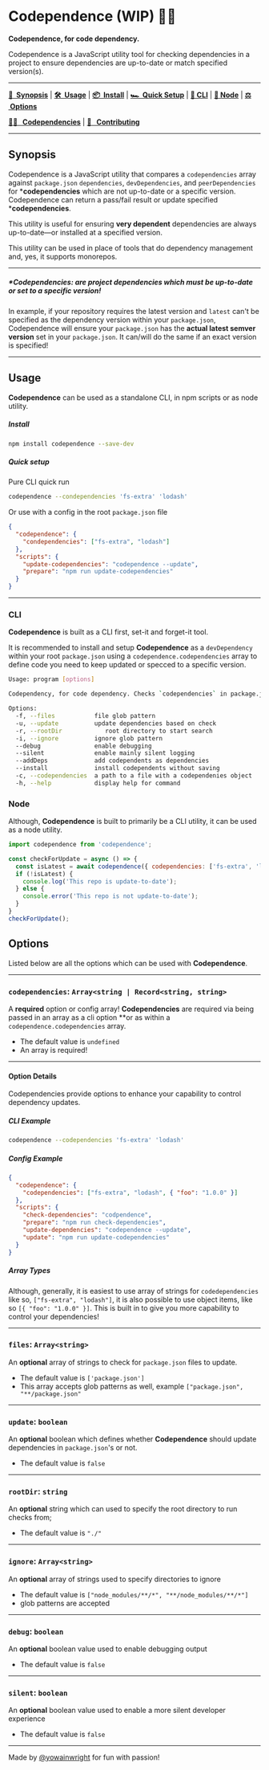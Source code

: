# Codependence (WIP) 👯‍♂️

**Codependence, for code dependency.**

Codependence is a JavaScript utility tool for checking dependencies in a project to ensure dependencies are up-to-date or match specified version(s).

---

**[💭 &nbsp;Synopsis](#synopsis)** | **[🛠 &nbsp;Usage](#usage)** | **[📦 &nbsp;Install](#install)** | **[ 🏎 &nbsp;Quick Setup](#quick-setup)** | **[🚀&nbsp;CLI](#cli)** | **[🔩&nbsp;Node](#node)** | **[⚖️ &nbsp;Options](#options)**

**[🤼‍♀️ &nbsp;&nbsp;Codependencies](#codependencies)** | **[🤝 &nbsp;&nbsp;Contributing](#contributing)**

---

## Synopsis

Codependence is a JavaScript utility that compares a `codependencies` array against `package.json` `dependencies`, `devDependencies`, and `peerDependencies` for \***codependencies** which are not up-to-date or a specific version. Codependence can return a pass/fail result or update specified \***codependencies**.

This utility is useful for ensuring **very dependent** dependencies are always up-to-date—or installed at a specified version.

This utility can be used in place of tools that do dependency management and, yes, it supports monorepos.

---

##### \*Codependencies: are project dependencies which **must be** up-to-date or set to a specific version!

In example, if your repository requires the latest version and `latest` can't be specified as the dependency version within your `package.json`, Codependence will ensure your `package.json` has the **actual latest semver version** set in your `package.json`. It can/will do the same if an exact version is specified!

---

## Usage

**Codependence** can be used as a standalone CLI, in npm scripts or as node utility.
##### Install

```sh
npm install codependence --save-dev
```

##### Quick setup

Pure CLI quick run

```sh
codependence --condependencies 'fs-extra' 'lodash'
```

Or use with a config in the root `package.json` file

```json
{
  "codependence": {
    "condependencies": ["fs-extra", "lodash"]
  },
  "scripts": {
    "update-codependencies": "codependence --update",
    "prepare": "npm run update-codependencies"
  }
}

```

---

### CLI

**Codependence** is built as a CLI first, set-it and forget-it tool.

It is recommended to install and setup **Codependence** as a `devDependency` within your root `package.json` using a `codependence.codependencies` array to define code you need to keep updated or specced to a specific version.

```sh
Usage: program [options]

Codependency, for code dependency. Checks `codependencies` in package.json files to ensure dependencies are up-to-date

Options:
  -f, --files           file glob pattern
  -u, --update          update dependencies based on check
  -r, --rootDir            root directory to start search
  -i, --ignore          ignore glob pattern
  --debug               enable debugging
  --silent              enable mainly silent logging
  --addDeps             add codependents as dependencies
  --install             install codependents without saving
  -c, --codependencies  a path to a file with a codependenies object
  -h, --help            display help for command
```

### Node

Although, **Codependence** is built to primarily be a CLI utility, it can be used as a node utility.

```js
import codependence from 'codependence';

const checkForUpdate = async () => {
  const isLatest = await codependence({ codependencies: ['fs-extra', 'lodash'] });
  if (!isLatest) {
    console.log('This repo is update-to-date');
  } else {
    console.error('This repo is not update-to-date');
  }
}
checkForUpdate();
```

## Options

Listed below are all the options which can be used with **Codependence**.

---

### `codependencies`: `Array<string | Record<string, string>`

A **required** option or config array! **Codependencies** are required via being passed in an array as a cli option **or as within a `codependence.codependencies` array.
- The default value is `undefined`
- An array is required!

---

#### Option Details

Codependencies provide options to enhance your capability to control dependency updates.

##### CLI Example

```sh
codependence --codependencies 'fs-extra' 'lodash'
```

##### Config Example

```json
{
  "codependence": {
    "codependencies": ["fs-extra", "lodash", { "foo": "1.0.0" }]
  },
  "scripts": {
    "check-dependencies": "codpendence",
    "prepare": "npm run check-dependencies",
    "update-dependencies": "codependence --update",
    "update": "npm run update-codependencies"
  }
}
```

##### Array Types

Although, generally, it is easiest to use array of strings for `codedependencies` like so, `["fs-extra", "lodash"]`, it is also possible to use object items, like so `[{ "foo": "1.0.0" }]`. This is built in to give you more capability to control your dependencies!

---

### `files`: `Array<string>`

An **optional** array of strings to check for `package.json` files to update.
- The default value is `['package.json']`
- This array accepts glob patterns as well, example `["package.json", "**/package.json"`

---

### `update`: `boolean`

An **optional** boolean which defines whether **Codependence** should update dependencies in `package.json`'s or not.
- The default value is `false`

---

### `rootDir`: `string`

An **optional** string which can used to specify the root directory to run checks from;
- The default value is `"./"`

---

### `ignore`: `Array<string>`

An **optional** array of strings used to specify directories to ignore
- The default value is `["node_modules/**/*", "**/node_modules/**/*"]`
- glob patterns are accepted

---

### `debug`: `boolean`

An **optional** boolean value used to enable debugging output
- The default value is `false`

---

### `silent`: `boolean`

An **optional** boolean value used to enable a more silent developer experience
- The default value is `false`

---

Made by [@yowainwright](https://github.com/yowainwright) for fun with passion!
